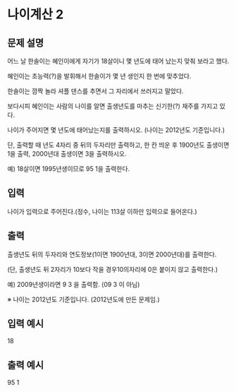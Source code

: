 # 나이계산 2
## 문제 설명      
어느 날 한솔이는 혜인이에게 자기가 18살이니 몇 년도에 태어 났는지 맞춰 보라고 했다.

혜인이는 초능력(?)을 발휘해서 한솔이가 몇 년 생인지 한 번에 맞추었다.

한솔이는 깜짝 놀라 셔플 댄스를 추면서 그 자리에서 쓰러지고 말았다.

보다시피 혜인이는 사람의 나이를 알면 출생년도를 마추는 신기한(?) 재주를 가지고 있다.

나이가 주어지면 몇 년도에 태어났는지를 출력하시오. (나이는 2012년도 기준입니다.)

단, 출력할 때 년도 4자리 중 뒤의 두자리만 출력하고, 한 칸 띄운 후 1900년도 출생이면 1을 출력, 2000년대 출생이면 3을 출력하시오.

예) 18살이면 1995년생이므로 95 1을 출력한다.

## 입력
나이가 입력으로 주어진다.(정수, 나이는 113살 이하만 입력으로 들어온다.)

## 출력
출생년도 뒤의 두자리와 연도정보(1이면 1900년대, 3이면 2000년대)를 출력한다.

(단, 출생년도 뒤 2자리가 10보다 작을 경우10의자리에 0은 붙이지 않고 출력한다.)

예) 2009년생이라면 9 3 을 출력함. (09 3 이 아님)

※ 나이는 2012년도 기준입니다. (2012년도에 만든 문제임.)

## 입력 예시   
18

## 출력 예시
95 1